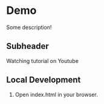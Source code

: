 # Demo

Some description!

## Subheader

Watching tutorial on Youtube
## Local Development

1. Open index.html in your browser.